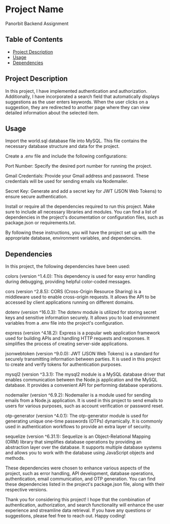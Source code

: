 # Project Name

Panorbit Backend Assignment


## Table of Contents

- [Project Description](#project-description)
- [Usage](#usage)
- [Dependencies](#dependencies)

## Project Description

In this project, I have implemented authentication and authorization. Additionally, I have incorporated a search field that automatically displays suggestions as the user enters keywords. When the user clicks on a suggestion, they are redirected to another page where they can view detailed information about the selected item.

## Usage

Import the world.sql database file into MySQL. This file contains the necessary database structure and data for the project.

Create a .env file and include the following configurations:

Port Number: Specify the desired port number for running the project.

Gmail Credentials: Provide your Gmail address and password. These credentials will be used for sending emails via Nodemailer.

Secret Key: Generate and add a secret key for JWT (JSON Web Tokens) to ensure secure authentication.

Install or require all the dependencies required to run this project. Make sure to include all necessary libraries and modules. You can find a list of dependencies in the project's documentation or configuration files, such as package.json or requirements.txt.

By following these instructions, you will have the project set up with the appropriate database, environment variables, and dependencies.

## Dependencies
In this project, the following dependencies have been used:

colors (version ^1.4.0): This dependency is used for easy error handling during debugging, providing helpful color-coded messages.

cors (version ^2.8.5): CORS (Cross-Origin Resource Sharing) is a middleware used to enable cross-origin requests. It allows the API to be accessed by client applications running on different domains.

dotenv (version ^16.0.3): The dotenv module is utilized for storing secret keys and sensitive information securely. It allows you to load environment variables from a .env file into the project's configuration.

express (version ^4.18.2): Express is a popular web application framework used for building APIs and handling HTTP requests and responses. It simplifies the process of creating server-side applications.

jsonwebtoken (version ^9.0.0): JWT (JSON Web Tokens) is a standard for securely transmitting information between parties. It is used in this project to create and verify tokens for authentication purposes.

mysql2 (version ^3.3.1): The mysql2 module is a MySQL database driver that enables communication between the Node.js application and the MySQL database. It provides a convenient API for performing database operations.

nodemailer (version ^6.9.2): Nodemailer is a module used for sending emails from a Node.js application. It is used in this project to send emails to users for various purposes, such as account verification or password reset.

otp-generator (version ^4.0.1): The otp-generator module is used for generating unique one-time passwords (OTPs) dynamically. It is commonly used in authentication workflows to provide an extra layer of security.

sequelize (version ^6.31.1): Sequelize is an Object-Relational Mapping (ORM) library that simplifies database operations by providing an abstraction layer over the database. It supports multiple database systems and allows you to work with the database using JavaScript objects and methods.

These dependencies were chosen to enhance various aspects of the project, such as error handling, API development, database operations, authentication, email communication, and OTP generation. You can find these dependencies listed in the project's package.json file, along with their respective versions.


Thank you for considering this project! I hope that the combination of authentication, authorization, and search functionality will enhance the user experience and streamline data retrieval. If you have any questions or suggestions, please feel free to reach out. Happy coding!

